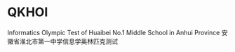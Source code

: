 # QKHOI
Informatics Olympic Test of Huaibei No.1 Middle School in Anhui Province 安徽省淮北市第一中学信息学奥林匹克测试
